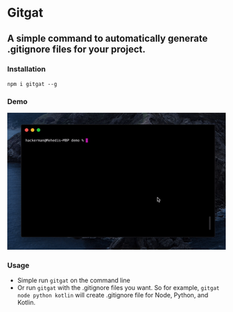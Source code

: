 # Gitgat
## A simple command to automatically generate .gitignore files for your project.

### Installation

```
npm i gitgat --g
```

### Demo

![demo of gitgagt](https://raw.githubusercontent.com/MehediH/gitgat/media/demo.gif)

### Usage

* Simple run `gitgat` on the command line
* Or run `gitgat` with the .gitignore files you want. So for example, `gitgat node python kotlin` will create .gitignore file for Node, Python, and Kotlin.